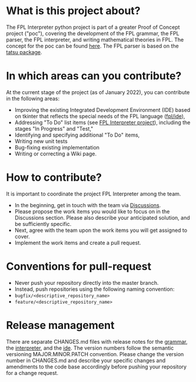 # What is this project about?
The FPL Interpreter python project is part of a greater Proof of Concept project ("poc"), covering the development of the FPL grammar, the FPL parser, the FPL interpreter, and writing mathematical theories in FPL. The concept for the poc can be found [here](https://www.bookofproofs.org/FPLHighLevelDesign.pdf). The FPL parser is based on the [tatsu package](https://tatsu.readthedocs.io/en/stable/).

# In which areas can you contribute?

At the current stage of the project (as of January 2022), you can contribute in the following areas:
* Improving the existing Integrated Development Environment (IDE) based on tkinter that reflects the special needs of the FPL language ([fpl/ide](https://github.com/bookofproofs/fpl/tree/master/ide)),
* Addressing "To Do" list items (see [FPL Interpreter project](https://github.com/bookofproofs/fpl/projects/1)), including the stages "In Progress" and "Test,"
* Identifying and specifying additional "To Do" items,
* Writing new unit tests
* Bug-fixing existing implementation
* Writing or correcting a Wiki page.

# How to contribute?
It is important to coordinate the project FPL Interpreter among the team.
* In the beginning, get in touch with the team via [Discussions](https://github.com/bookofproofs/fpl/discussions). 
* Please propose the work items you would like to focus on in the Discussions section. Please also describe your anticipated solution, and be sufficiently specific. 
* Next, agree with the team upon the work items you will get assigned to cover.
* Implement the work items and create a pull request.

# Conventions for pull-request
* Never push your repository directly into the master branch.
* Instead, push repositories using the following naming convention:
* ```bugfix/<descriptive_repository_name>```
* ```feature/<descriptive_repository_name>```

# Release management
There are separate CHANGES.md files with release notes for the [grammar](https://github.com/bookofproofs/fpl/blob/master/grammar/CHANGES.md), the [interpreter](https://github.com/bookofproofs/fpl/blob/master/poc/CHANGES.md), and the [ide](https://github.com/bookofproofs/fpl/blob/master/ide/CHANGES.md). The version numbers follow the semantic versioning MAJOR.MINOR.PATCH convention. Please change the version number in CHANGES.md and describe your specific changes and amendments to the code base accordingly before pushing your repository for a change request. 








